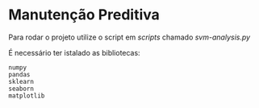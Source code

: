 # Manutenção Preditiva

Para rodar o projeto utilize o script em *scripts* chamado *svm-analysis.py*

É necessário ter istalado as bibliotecas:

    numpy
    pandas
    sklearn
    seaborn
    matplotlib
